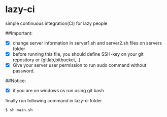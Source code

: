 # lazy-ci
simple continuous integration(CI) for lazy people 

##Important: 
- [x] change server information in server1.sh and server2.sh files on servers folder
- [x] before running this file, you should define SSH-key on your git repository or (gitlab,bitbucket,..)
- [x] Give your server user permission to run sudo command without password.

##Notice: 
- [x] if you are on windows os run using git bash

finally run following command in lazy-ci folder

```
$ sh main.sh

```


